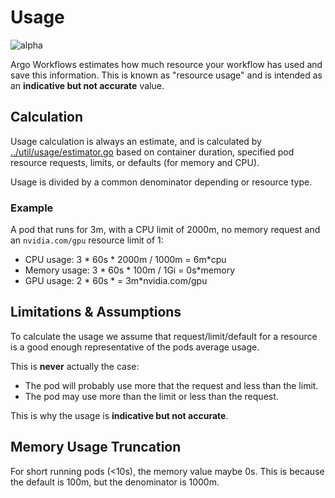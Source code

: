 # Usage

![alpha](assets/alpha.svg)

Argo Workflows estimates how much resource your workflow has used and save this information. This is known as "resource usage" and is intended as an **indicative but not accurate** value. 

## Calculation

Usage calculation is always an estimate, and is calculated by [../util/usage/estimator.go](../util/usage/estimator.go) based on container duration, specified pod resource requests, limits, or defaults (for memory and CPU). 

Usage is divided by a common denominator depending or resource type.

### Example

A pod that runs for 3m, with a CPU limit of 2000m, no memory request and an `nvidia.com/gpu` resource limit of 1:

* CPU usage: 3 * 60s * 2000m / 1000m = 6m*cpu
* Memory usage: 3 * 60s * 100m / 1Gi = 0s*memory
* GPU usage: 2 * 60s * = 3m*nvidia.com/gpu

## Limitations & Assumptions

To calculate the usage we assume that request/limit/default for a resource is a good enough representative of the pods average usage.

This is **never** actually the case:

* The pod will probably use more that the request and less than the limit.
* The pod may use more than the limit or less than the request.

This is why the usage is **indicative but not accurate**.

## Memory Usage Truncation

For short running pods (<10s), the memory value maybe 0s. This is because the default is 100m, but the denominator is 1000m. 